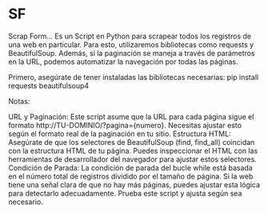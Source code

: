 # SF
Scrap Form... 
Es un Script en Python para scrapear todos los registros de una web en particular. 
Para esto, utilizaremos bibliotecas como requests y BeautifulSoup. 
Además, si la paginación se maneja a través de parámetros en la URL, podemos automatizar la navegación por todas las páginas.

Primero, asegúrate de tener instaladas las bibliotecas necesarias:
pip install requests beautifulsoup4

Notas:

URL y Paginación: Este script asume que la URL para cada página sigue el formato http://TU-DOMINIO/?pagina={numero}. 
Necesitas ajustar esto según el formato real de la paginación en tu sitio.
Estructura HTML: Asegúrate de que los selectores de BeautifulSoup (find, find_all) coincidan con la estructura HTML de tu página. 
Puedes inspeccionar el HTML con las herramientas de desarrollador del navegador para ajustar estos selectores.
Condición de Parada: La condición de parada del bucle while está basada en el número total de registros dividido por el tamaño de página. Si la web tiene una señal clara de que no hay más páginas, puedes ajustar esta lógica para detectarlo adecuadamente.
Prueba este script y ajusta según sea necesario.
